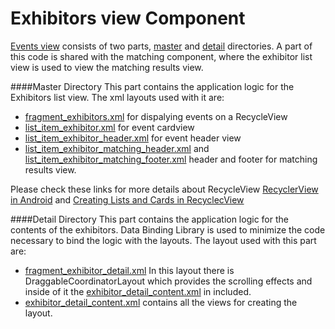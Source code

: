 # Exhibitors view Component
[Events view](https://github.com/armada-ths/armada-android/tree/master/app/src/main/java/se/ths/kth/Aramda/components/events) consists of two parts, [master](https://github.com/armada-ths/armada-android/tree/master/app/src/main/java/se/ths/kth/Aramda/components/events/master) and [detail](https://github.com/armada-ths/armada-android/tree/master/app/src/main/java/se/ths/kth/Aramda/components/events/detail) directories.
A part of this code is shared with the matching component, where the exhibitor list view is used to view the matching results view.

####Master Directory 
This part contains the application logic for the Exhibitors list view. The xml layouts used with it are: 

 - [fragment_exhibitors.xml](https://github.com/armada-ths/armada-android/blob/master/app/src/main/res/layout/fragment_exhibitors.xml) for dispalying events on a RecycleView
 - [list_item_exhibitor.xml](https://github.com/armada-ths/armada-android/blob/master/app/src/main/res/layout/list_item_exhibitor.xml) for event cardview
 - [list_item_exhibitor_header.xml](https://github.com/armada-ths/armada-android/blob/master/app/src/main/res/layout/list_item_exhibitor_header.xml) for event header view
 - [list_item_exhibitor_matching_header.xml](https://github.com/armada-ths/armada-android/blob/master/app/src/main/res/layout/list_item_exhibitor_matching_header.xml) and [list_item_exhibitor_matching_footer.xml](https://github.com/armada-ths/armada-android/blob/master/app/src/main/res/layout/list_item_exhibitor_matching_footer.xml) header and footer for matching results view.

Please check these links for more details about RecycleView [RecyclerView in Android](https://developer.android.com/reference/android/support/v7/widget/RecyclerView.html) and [Creating Lists and Cards in RecyclecView](https://developer.android.com/training/material/lists-cards.html)

####Detail Directory 
This part contains the application logic for the contents of the exhibitors. Data Binding Library is used to minimize the code necessary to bind the logic with the layouts. 
The layout used with this part are:

 - [fragment_exhibitor_detail.xml](https://github.com/armada-ths/armada-android/blob/master/app/src/main/res/layout/exhibitor_detail_content.xml) In this layout there is DraggableCoordinatorLayout which provides the scrolling effects and inside of it the [exhibitor_detail_content.xml](https://github.com/armada-ths/armada-android/blob/master/app/src/main/res/layout/exhibitor_detail_content.xml) in included.
 -  [exhibitor_detail_content.xml](https://github.com/armada-ths/armada-android/blob/master/app/src/main/res/layout/exhibitor_detail_content.xml) contains all the views for creating the layout.